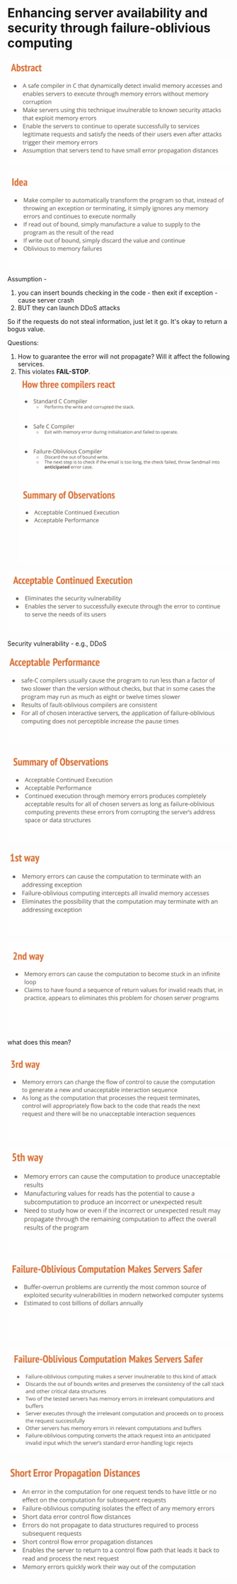 # Enhancing server availability and security through failure-oblivious computing


![](https://raw.githubusercontent.com/byshen/picrepo/master/20210223140738.png)

![](https://raw.githubusercontent.com/byshen/picrepo/master/20210223141039.png)

Assumption - 
1. you can insert bounds checking in the code - then exit if exception - cause server crash
2. BUT they can launch DDoS attacks

So if the requests do not steal information, just let it go. It's okay to return a bogus value.

Questions:
1. How to guarantee the error will not propagate? Will it affect the following services.
2. This violates **FAIL-STOP**. 
![](https://raw.githubusercontent.com/byshen/picrepo/master/20210223150141.png)
![](https://raw.githubusercontent.com/byshen/picrepo/master/20210223141111.png)

![](https://raw.githubusercontent.com/byshen/picrepo/master/20210223141144.png)

Security vulnerability - e.g., DDoS

![](https://raw.githubusercontent.com/byshen/picrepo/master/20210223142106.png)

![](https://raw.githubusercontent.com/byshen/picrepo/master/20210223142256.png)


![](https://raw.githubusercontent.com/byshen/picrepo/master/20210223142334.png)


![](https://raw.githubusercontent.com/byshen/picrepo/master/20210223142416.png)


what does this mean?

![](https://raw.githubusercontent.com/byshen/picrepo/master/20210223142527.png)


![](https://raw.githubusercontent.com/byshen/picrepo/master/20210223142659.png)


![](https://raw.githubusercontent.com/byshen/picrepo/master/20210223142900.png)


![](https://raw.githubusercontent.com/byshen/picrepo/master/20210223142955.png)


![](https://raw.githubusercontent.com/byshen/picrepo/master/20210223143219.png)






